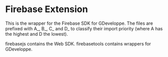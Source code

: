 # Firebase Extension

This is the wrapper for the Firebase SDK for GDeveloppe.
The files are prefixed with A_, B_, C_ and D_ to classify their import priority (where A has the highest and D the lowest).

firebasejs contains the Web SDK.
firebasetools contains wrappers for GDeveloppe.
